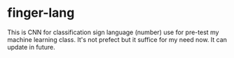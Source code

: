 # finger-lang
This is CNN for classification sign language (number) use for pre-test my machine learning class. It's not prefect but it suffice for my need now. It can update in future. 
